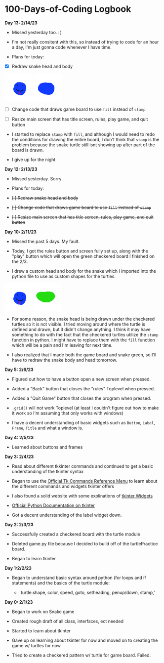 # 100-Days-of-Coding Logbook

**Day 13: 2/14/23**

- Missed yesterday too. :(

- I'm not really consitent with this, so instead of trying to code for an hour a day, I'm just gonna code whenever I have time.

- Plans for today:

- [X] Redraw snake head and body

![This is the head](/snake/snake_head.gif)
![This is the body](/snake/snake_body.gif)

- [ ] Change code that draws game board to use `fill` instead of `stamp`

- [ ] Resize main screen that has title screen, rules, play game, and quit button

- I started to replace `stamp` with `fill`, and although I would need to redo the conditions for drawing the entire board, I don't think that `stamp` is the problem because the snake turtle still isnt showing up after part of the board is drawn.

- I give up for the night

**Day 12: 2/13/23**

- Missed yesterday. Sorry

- Plans for today:

- ~~[ ] Redraw snake head and body~~

- ~~[ ] Change code that draws game board to use `fill` instead of `stamp`~~

- ~~[ ] Resize main screen that has title screen, rules, play game, and quit button~~

**Day 10: 2/11/23**

- Missed the past 5 days. My fault.

- Today, I got the rules button and screen fully set up, along with the "play" button which will open the green checkered board I finished on the 2/3.

- I drew a custom head and body for the snake which I imported into the python file to use as custom shapes for the turtles.

![This is the head](/snake_head.gif)
![This is the body](/snake_body.gif)

- For some reason, the snake head is being drawn under the checkered turtles so it is not visible. I tried moving around where the turtle is defined and drawn, but it didn't change anything. I think it may have something to do with the fact that the checkered turtles utilize the `stamp` function in python. I might have to replace them with the `fill` function which will be a pain and I'm leaving for next time.

- I also realized that I made both the game board and snake green, so I'll have to redraw the snake body and head tomorrow.

**Day 5: 2/6/23**

- Figured out how to have a button open a new screen when pressed.

- Added a "Back" button that closes the "rules" Toplevel when pressed.

- Added a "Quit Game" button that closes the program when pressed.

- `.grid()` will not work Toplevel (at least I couldn't figure out how to make it work so I'm assuming that only works with windows)

- I have a decent understanding of basic widgets such as `Button`, `Label`, `Frame`, `Title` and what a window is.

**Day 4: 2/5/23**

- Learned about buttons and frames

**Day 3: 2/4/23**

- Read about different tkkinter commands and continued to get a basic understanding of the tkinter syntax

- Began to use the [Official Tk Commands Reference Menu](https://www.tcl.tk/man/tcl8.6/TkCmd/contents.html) to learn about the different commands and widgets tkinter offers

- I also found a solid website with some explinations of [tkinter Widgets](https://www.studytonight.com/tkinter)

- [Official Python Documentation on tkinter](https://docs.python.org/3/library/tkinter.html)

- Got a decent understanding of the label widget down.

**Day 2: 2/3/23**

- Successfully created a checkered board with the turtle module

- Deleted game.py file because I decided to build off of the turtlePractice board.

- Began to learn tkinter

**Day 1:2/2/23**

- Began to understand basic syntax around python (for loops and if statements) and the basics of the turtle module:

  - `turtle.shape, color, speed, goto, setheading, penup/down, stamp,'

 **Day 0: 2/1/23**

- Began to work on Snake game
- Created rough draft of all class, interfaces, ect needed
- Started to learn about tkinter

- Gave up on learning about tkinter for now and moved on to creating the game w/ turtles for now
- Tried to create a checkered pattern w/ turtle for game board. Failed.

